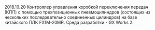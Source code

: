 2018.10.20 Контроллер управления коробкой переключения передач (КПП) с помощью трехпозиционных пневмоцилиндров (состоящих из нескольких последовательно соединенных цилиндров) на базе китайского ПЛК FX1M-20MR.
Среда разработки - GX Works 2.
